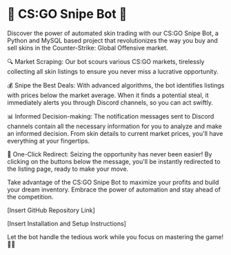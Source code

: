 # 🎯 CS:GO Snipe Bot 🎯

Discover the power of automated skin trading with our CS:GO Snipe Bot, a Python and MySQL based project that revolutionizes the way you buy and sell skins in the Counter-Strike: Global Offensive market.

🔍 Market Scraping:
Our bot scours various CS:GO markets, tirelessly collecting all skin listings to ensure you never miss a lucrative opportunity.

💰 Snipe the Best Deals:
With advanced algorithms, the bot identifies listings with prices below the market average. When it finds a potential steal, it immediately alerts you through Discord channels, so you can act swiftly.

📊 Informed Decision-making:
The notification messages sent to Discord channels contain all the necessary information for you to analyze and make an informed decision. From skin details to current market prices, you'll have everything at your fingertips.

🔗 One-Click Redirect:
Seizing the opportunity has never been easier! By clicking on the buttons below the message, you'll be instantly redirected to the listing page, ready to make your move.

Take advantage of the CS:GO Snipe Bot to maximize your profits and build your dream inventory. Embrace the power of automation and stay ahead of the competition.

[Insert GitHub Repository Link]

[Insert Installation and Setup Instructions]

Let the bot handle the tedious work while you focus on mastering the game! 🚀💎
